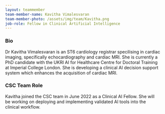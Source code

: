 ```yaml
---
layout: teammember
team-member-name: Kavitha Vimalesvaran
team-member-photo: /assets/img/team/Kavitha.png
job-role: Fellow in Clinical Artificial Intelligence
---
```


### Bio
Dr Kavitha Vimalesvaran is an ST6 cardiology registrar specilising in cardiac imaging, specifically echocardiography and cardiac MRI. She is currently a PhD candidate with the UKRI AI for Healthcare Centre for Doctoral Training at Imperial College London. She is developing a clinical AI decision support system which enhances the acquisition of cardiac MRI. 

### CSC Team Role
Kavitha joined the CSC team in June 2022 as a Clinical AI Fellow. She will be working on deploying and implementing validated AI tools into the clinical workflow. 